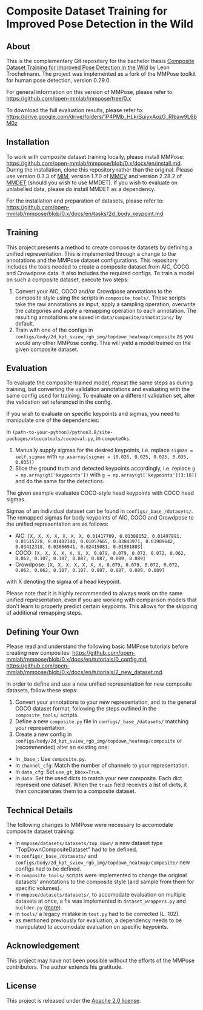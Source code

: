 # Composite Dataset Training for Improved Pose Detection in the Wild

## About
This is the complementary Git repository for the bachelor thesis [Composite Dataset Training for Improved Pose Detection in the Wild](https://drive.google.com/file/d/1xUniwrnlelJNW2X7cMq2CmSjTXZ77Z_z) by Leon Trochelmann.
The project was implemented as a fork of the MMPose toolkit for human pose detection, version 0.29.0.

For general information on this version of MMPose, please refer to: https://github.com/open-mmlab/mmpose/tree/0.x

To download the full evaluation results, please refer to: https://drive.google.com/drive/folders/1P4PMb_HLkrSuiyxAozG_RIbaw9L6bM0z

## Installation
To work with composite dataset training locally, please install MMPose: https://github.com/open-mmlab/mmpose/blob/0.x/docs/en/install.md. During the installation, clone this repository rather than the original. Please use version 0.3.3 of [MIM](https://github.com/open-mmlab/mim), version 1.7.0 of [MMCV](https://github.com/open-mmlab/mmcv) and  version 2.28.2 of [MMDET](https://github.com/open-mmlab/mmdetection) (should you wish to use MMDET). If you wish to evaluate on unlabelled data, please do install MMDET as a dependency.

For the installation and preparation of datasets, please refer to: https://github.com/open-mmlab/mmpose/blob/0.x/docs/en/tasks/2d_body_keypoint.md

## Training
This project presents a method to create composite datasets by defining a unified representation. This is implemented through a change to the annotations and the MMPose dataset configurations. This repository includes the tools needed to create a composite dataset from AIC, COCO and Crowdpose data. It also includes the required configs.
To train a model on such a composite dataset, execute two steps:
1. Convert your AIC, COCO and/or Crowdpose annotations to the composite style using the scripts in `composite_tools/`. These scripts take the raw annotations as input, apply a sampling operation, overwrite the categories and apply a remapping operation to each annotation. The resulting annotations are saved in `data/composite/annotations/` by default.
2. Train with one of the configs in `configs/body/2d_kpt_sview_rgb_img/topdown_heatmap/composite` as you would any other MMPose config. This will yield a model trained on the given composite dataset.

## Evaluation
To evaluate the composite-trained model, repeat the same steps as during training, but converting the validation annotations and evaluating with the same config used for training. To evaluate on a different validation set, alter the validation set referenced in the config.

If you wish to evaluate on specific keypoints and sigmas, you need to manipulate one of the dependencies:

In `(path-to-your-python)/python3.8/site-packages/xtcocotools/cocoeval.py`, in `computeOks`:
1. Manually supply sigmas for the desired keypoints, i.e. replace `sigmas = self.sigmas` with `np.asarray(sigmas = [0.026, 0.025, 0.025, 0.035, 0.035])`
2. Slice the ground truth and detected keypoints accordingly, i.e. replace `g = np.array(gt['keypoints'])` with `g = np.array(gt['keypoints'][3:18])` and do the same for the detections.

The given example evaluates COCO-style head keypoints with COCO head sigmas.

Sigmas of an individual dataset can be found in `configs/_base_/datasets/`. The remapped sigmas for body keypoints of AIC, COCO and Crowdpose to the unified representation are as follows:
- AIC: `[X, X, X, X, X, X, X, 0.01417709, 0.01388152, 0.01497891, 0.01515228, 0.01402144, 0.01057665, 0.03843971, 0.03909642, 0.03412318, 0.03686941, 0.02415081, 0.01981803]`
- COCO: `[X, X, X, X, X, X, X, 0.079, 0.079, 0.072, 0.072, 0.062, 0.062, 0.107, 0.107, 0.087, 0.087, 0.089, 0.089]`
- Crowdpose: `[X, X, X, X, X, X, X, 0.079, 0.079, 0.072, 0.072, 0.062, 0.062, 0.107, 0.107, 0.087, 0.087, 0.089, 0.089]`

with X denoting the sigma of a head keypoint.

Please note that it is highly recommended to always work on the same unified representation, even if you are working with comparison models that don't learn to properly predict certain keypoints. This allows for the skipping of additional remapping steps.

## Defining Your Own
Please read and understand the following basic MMPose tutorials before creating new composites: https://github.com/open-mmlab/mmpose/blob/0.x/docs/en/tutorials/0_config.md, https://github.com/open-mmlab/mmpose/blob/0.x/docs/en/tutorials/2_new_dataset.md.

In order to define and use a new unified representation for new composite datasets, follow these steps:
1. Convert your annotations to your new representation, and to the general COCO dataset format, following the steps outlined in the `composite_tools/` scripts.
2. Define a new `composite.py` file in `configs/_base_/datasets/` matching your representation.
3. Create a new config in `configs/body/2d_kpt_sview_rgb_img/topdown_heatmap/composite` or (recommended) alter an existing one:
- In `_base_`: Use `composite.py`.
- In `channel_cfg`: Match the number of channels to your representation.
- In `data_cfg`: Set `use_gt_bbox=True`.
- In `data`: Set the used dicts to match your new composite. Each dict represent one dataset. When the `train` field receives a list of dicts, it then concatenates them to a composite dataset.

## Technical Details
The following changes to MMPose were necessary to accomodate composite dataset training:
- in `mmpose/datasets/datasets/top_down/` a new dataset type "TopDownCompositeDataset" had to be defined.
- in `configs/_base_/datasets/` and `configs/body/2d_kpt_sview_rgb_img/topdown_heatmap/composite/` new configs had to be defined.
- in `composite_tools/` scripts were implemented to change the original datasets' annotations to the composite style (and sample from them for specific volumes).
- in `mmpose/datasets/datasets/`, to accomodate evaluation on multiple datasets at once, a fix was implemented  in `dataset_wrappers.py` and `builder.py` ([more](https://github.com/open-mmlab/mmpose/pull/1932)).
- in `tools/` a legacy mistake in `test.py` had to be corrected (L. 102).
- as mentioned previously for evaluation, a dependency needs to be manipulated to accomodate evaluation on specific keypoints.

## Acknowledgement
This project may have not been possible without the efforts of the MMPose contributors.
The author extends his gratitude.

## License

This project is released under the [Apache 2.0 license](LICENSE).
